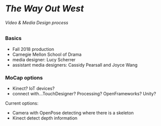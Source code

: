 # *The Way Out West* 
###### Video & Media Design process

### Basics
- Fall 2018 production
- Carnegie Mellon School of Drama
- media designer: Lucy Scherrer
- assistant media designers: Cassidy Pearsall and Joyce Wang

### MoCap options
- Kinect? IoT devices?
- connect with...TouchDesigner? Processing? OpenFrameworks? Unity?

Current options:
- Camera with OpenPose detecting where there is a skeleton
- Kinect detect depth information
